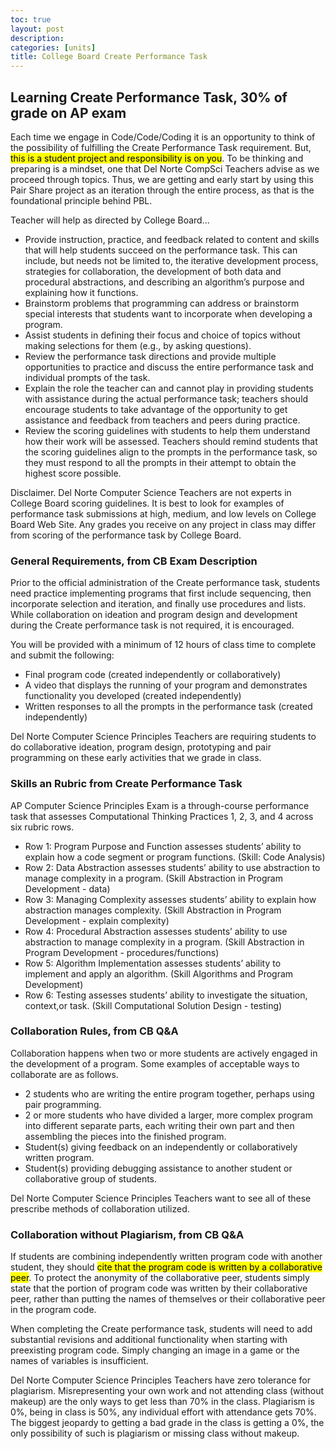 ```yaml
---
toc: true
layout: post
description: 
categories: [units]
title: College Board Create Performance Task
---
```


## Learning Create Performance Task, 30% of grade on AP exam
Each time we engage in Code/Code/Coding it is an opportunity to think of the possibility of fulfilling the Create Performance Task requirement.  But, <mark>this is a student project and responsibility is on you</mark>.   To be thinking and preparing is a mindset, one that Del Norte CompSci Teachers advise as we proceed through topics.  Thus, we are getting and early start by using this Pair Share project as an iteration through the entire process, as that is the foundational principle behind PBL.  

Teacher will help as directed by College Board...

- Provide instruction, practice, and feedback related to content and skills that will help students succeed on the performance task. This can include, but needs
not be limited to, the iterative development process, strategies for collaboration,
the development of both data and procedural abstractions, and describing an
algorithm’s purpose and explaining how it functions.
- Brainstorm problems that programming can address or brainstorm special
interests that students want to incorporate when developing a program.
- Assist students in defining their focus and choice of topics without making
selections for them (e.g., by asking questions).
- Review the performance task directions and provide multiple opportunities to
practice and discuss the entire performance task and individual prompts of
the task.
- Explain the role the teacher can and cannot play in providing students with
assistance during the actual performance task; teachers should encourage
students to take advantage of the opportunity to get assistance and feedback from
teachers and peers during practice.
- Review the scoring guidelines with students to help them understand how their
work will be assessed. Teachers should remind students that the scoring guidelines
align to the prompts in the performance task, so they must respond to all the
prompts in their attempt to obtain the highest score possible. 

Disclaimer.  Del Norte Computer Science Teachers are not experts in College Board scoring guidelines.  It is best to look for  examples of performance task submissions at high, medium, and low levels on College Board Web Site.  Any grades you receive on any project in class may differ from scoring of the performance task by College Board.  

### General Requirements, from CB Exam Description
Prior to the official administration of the Create performance task, students need
practice implementing programs that first include sequencing, then incorporate
selection and iteration, and finally use procedures and lists. While collaboration on ideation and program design and development during the Create performance task is not required, it is encouraged.

You will be provided with a minimum of 12 hours of class time to complete and
submit the following:

- Final program code (created independently or collaboratively)
- A video that displays the running of your program and demonstrates
functionality you developed (created independently)
- Written responses to all the prompts in the performance task
(created independently)

Del Norte Computer Science Principles Teachers are requiring students to do collaborative ideation, program design, prototyping and pair programming on these early activities that we grade in class.

### Skills an Rubric from Create Performance Task
AP Computer Science Principles Exam is a through-course performance task that assesses Computational Thinking Practices 1, 2, 3, and 4 across six rubric rows.
- Row 1: Program Purpose and Function assesses students’ ability to explain how a
code segment or program functions. (Skill: Code Analysis)
- Row 2: Data Abstraction assesses students’ ability to use abstraction to manage
complexity in a program. (Skill Abstraction in Program Development - data)
- Row 3: Managing Complexity assesses students’ ability to explain how abstraction
manages complexity. (Skill Abstraction in Program Development - explain complexity)
- Row 4: Procedural Abstraction assesses students’ ability to use abstraction to
manage complexity in a program. (Skill Abstraction in Program Development - procedures/functions)
- Row 5: Algorithm Implementation assesses students’ ability to implement and
apply an algorithm. (Skill Algorithms and Program Development)
- Row 6: Testing assesses students’ ability to investigate the situation, context,or task. (Skill Computational Solution Design - testing)

### Collaboration Rules, from CB Q&A
Collaboration happens when two or more students are actively engaged in the development of a program. Some examples of acceptable ways to collaborate are as follows.
- 2 students who are writing the entire program together, perhaps using pair programming.
- 2 or more students who have divided a larger, more complex program into different separate parts, each writing their own part and then assembling the pieces into the finished program.
- Student(s) giving feedback on an independently or collaboratively written program.
- Student(s) providing debugging assistance to another student or collaborative group of students.

Del Norte Computer Science Principles Teachers want to see all of these prescribe methods of collaboration utilized.  

### Collaboration without Plagiarism, from CB Q&A
If students are combining independently written program code with another student, they should <mark>cite that the program code is written by a collaborative peer</mark>. To protect the anonymity of the collaborative peer, students simply state that the portion of program code was written by their collaborative peer, rather than putting the names of themselves or their collaborative peer in the program code.

When completing the Create performance task, students will need to add substantial revisions and additional functionality when starting with preexisting program code.
Simply changing an image in a game or the names of variables is insufficient. 

Del Norte Computer Science Principles Teachers have zero tolerance for plagiarism.  Misrepresenting your own work and not attending class (without makeup) are the only ways to get less than 70% in the class.  Plagiarism is 0%, being in class is 50%, any individual effort with attendance gets 70%.  The biggest jeopardy to getting a bad grade in the class is getting a 0%, the only possibility of such is plagiarism or missing class without makeup.
